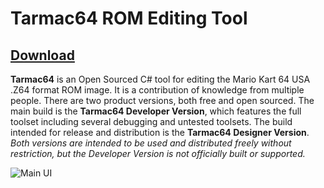 # Tarmac64 ROM Editing Tool

## [Download](http://www.mediafire.com/file/07ltvj627nh8ju2/OverKart64_Designer_Edition.zip)

**Tarmac64** is an Open Sourced C# tool for editing the Mario Kart 64 USA .Z64 format ROM image. It is a contribution of knowledge from multiple people. There are two product versions, both free and open sourced. The main build is the **Tarmac64 Developer Version**, which features the full toolset including several debugging and untested toolsets. The build intended for release and distribution is the **Tarmac64 Designer Version**. *Both versions are intended to be used and distributed freely without restriction, but the Developer Version is not officially built or supported.*

![Main UI](https://www.mediafire.com/convkey/5da6/1k5745y6adxxcah6g.jpg)
